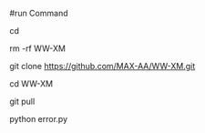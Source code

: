 #run Command 

cd

rm -rf WW-XM

git clone https://github.com/MAX-AA/WW-XM.git

cd WW-XM

git pull

python error.py
